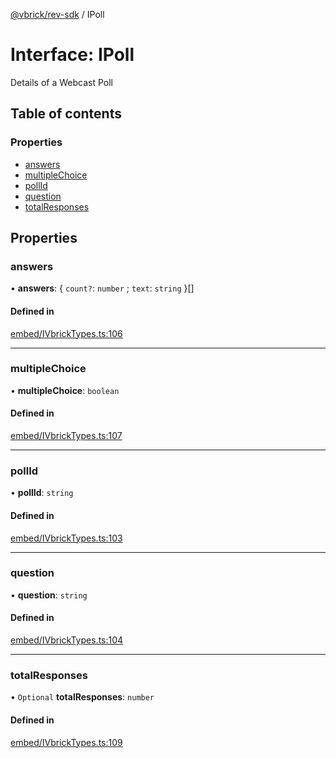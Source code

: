 [@vbrick/rev-sdk](../README.md) / IPoll

# Interface: IPoll

Details of a Webcast Poll

## Table of contents

### Properties

- [answers](IPoll.md#answers)
- [multipleChoice](IPoll.md#multiplechoice)
- [pollId](IPoll.md#pollid)
- [question](IPoll.md#question)
- [totalResponses](IPoll.md#totalresponses)

## Properties

### answers

• **answers**: { `count?`: `number` ; `text`: `string`  }[]

#### Defined in

[embed/IVbrickTypes.ts:106](https://github.com/vbrick/rev-sdk-js/blob/bdcf956/src/embed/IVbrickTypes.ts#L106)

___

### multipleChoice

• **multipleChoice**: `boolean`

#### Defined in

[embed/IVbrickTypes.ts:107](https://github.com/vbrick/rev-sdk-js/blob/bdcf956/src/embed/IVbrickTypes.ts#L107)

___

### pollId

• **pollId**: `string`

#### Defined in

[embed/IVbrickTypes.ts:103](https://github.com/vbrick/rev-sdk-js/blob/bdcf956/src/embed/IVbrickTypes.ts#L103)

___

### question

• **question**: `string`

#### Defined in

[embed/IVbrickTypes.ts:104](https://github.com/vbrick/rev-sdk-js/blob/bdcf956/src/embed/IVbrickTypes.ts#L104)

___

### totalResponses

• `Optional` **totalResponses**: `number`

#### Defined in

[embed/IVbrickTypes.ts:109](https://github.com/vbrick/rev-sdk-js/blob/bdcf956/src/embed/IVbrickTypes.ts#L109)
